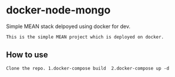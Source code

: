 # docker-node-mongo
Simple MEAN stack delpoyed using docker for dev.

`This is the simple MEAN project which is deployed on docker.`

## How to use

`Clone the repo.
1.docker-compose build 
2.docker-compose up -d `